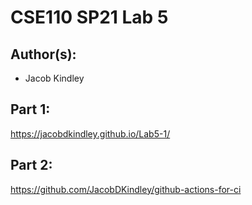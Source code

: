 # CSE110 SP21 Lab 5

## Author(s):
- Jacob Kindley

## Part 1:

https://jacobdkindley.github.io/Lab5-1/

## Part 2:

https://github.com/JacobDKindley/github-actions-for-ci
